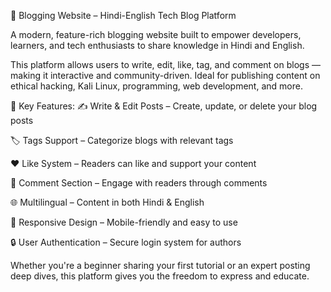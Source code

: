 📝 Blogging Website – Hindi-English Tech Blog Platform

A modern, feature-rich blogging website built to empower developers, learners, and tech enthusiasts to share knowledge in Hindi and English.

This platform allows users to write, edit, like, tag, and comment on blogs — making it interactive and community-driven. Ideal for publishing content on ethical hacking, Kali Linux, programming, web development, and more.

🔑 Key Features:
✍️ Write & Edit Posts – Create, update, or delete your blog posts

🏷️ Tags Support – Categorize blogs with relevant tags

❤️ Like System – Readers can like and support your content

💬 Comment Section – Engage with readers through comments

🌐 Multilingual – Content in both Hindi & English

📱 Responsive Design – Mobile-friendly and easy to use

🔒 User Authentication – Secure login system for authors

Whether you're a beginner sharing your first tutorial or an expert posting deep dives, this platform gives you the freedom to express and educate.